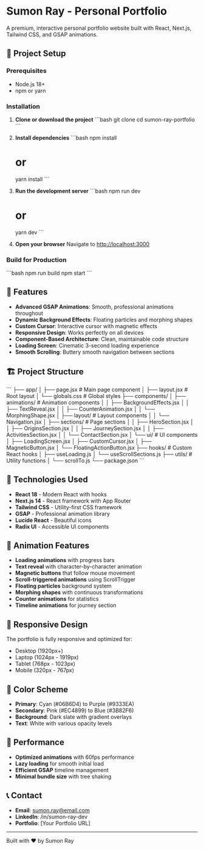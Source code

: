 # Sumon Ray - Personal Portfolio

A premium, interactive personal portfolio website built with React, Next.js, Tailwind CSS, and GSAP animations.

## 🚀 Project Setup

### Prerequisites
- Node.js 18+ 
- npm or yarn

### Installation

1. **Clone or download the project**
   \`\`\`bash
   git clone <your-repo-url>
   cd sumon-ray-portfolio
   \`\`\`

2. **Install dependencies**
   \`\`\`bash
   npm install
   # or
   yarn install
   \`\`\`

3. **Run the development server**
   \`\`\`bash
   npm run dev
   # or
   yarn dev
   \`\`\`

4. **Open your browser**
   Navigate to [http://localhost:3000](http://localhost:3000)

### Build for Production

\`\`\`bash
npm run build
npm start
\`\`\`

## 🎨 Features

- **Advanced GSAP Animations**: Smooth, professional animations throughout
- **Dynamic Background Effects**: Floating particles and morphing shapes
- **Custom Cursor**: Interactive cursor with magnetic effects
- **Responsive Design**: Works perfectly on all devices
- **Component-Based Architecture**: Clean, maintainable code structure
- **Loading Screen**: Cinematic 3-second loading experience
- **Smooth Scrolling**: Buttery smooth navigation between sections

## 🏗️ Project Structure

\`\`\`
├── app/
│   ├── page.jsx                 # Main page component
│   ├── layout.jsx              # Root layout
│   └── globals.css             # Global styles
├── components/
│   ├── animations/             # Animation components
│   │   ├── BackgroundEffects.jsx
│   │   ├── TextReveal.jsx
│   │   ├── CounterAnimation.jsx
│   │   └── MorphingShape.jsx
│   ├── layout/                 # Layout components
│   │   └── Navigation.jsx
│   ├── sections/               # Page sections
│   │   ├── HeroSection.jsx
│   │   ├── OriginsSection.jsx
│   │   ├── JourneySection.jsx
│   │   ├── ActivitiesSection.jsx
│   │   └── ContactSection.jsx
│   └── ui/                     # UI components
│       ├── LoadingScreen.jsx
│       ├── CustomCursor.jsx
│       ├── MagneticButton.jsx
│       └── FloatingActionButton.jsx
├── hooks/                      # Custom React hooks
│   ├── useLoading.js
│   └── useScrollSections.js
├── utils/                      # Utility functions
│   └── scrollTo.js
└── package.json
\`\`\`

## 🎯 Technologies Used

- **React 18** - Modern React with hooks
- **Next.js 14** - React framework with App Router
- **Tailwind CSS** - Utility-first CSS framework
- **GSAP** - Professional animation library
- **Lucide React** - Beautiful icons
- **Radix UI** - Accessible UI components

## 🎪 Animation Features

- **Loading animations** with progress bars
- **Text reveal** with character-by-character animation
- **Magnetic buttons** that follow mouse movement
- **Scroll-triggered animations** using ScrollTrigger
- **Floating particles** background system
- **Morphing shapes** with continuous transformations
- **Counter animations** for statistics
- **Timeline animations** for journey section

## 📱 Responsive Design

The portfolio is fully responsive and optimized for:
- Desktop (1920px+)
- Laptop (1024px - 1919px)
- Tablet (768px - 1023px)
- Mobile (320px - 767px)

## 🎨 Color Scheme

- **Primary**: Cyan (#06B6D4) to Purple (#9333EA)
- **Secondary**: Pink (#EC4899) to Blue (#3B82F6)
- **Background**: Dark slate with gradient overlays
- **Text**: White with various opacity levels

## 🚀 Performance

- **Optimized animations** with 60fps performance
- **Lazy loading** for smooth initial load
- **Efficient GSAP** timeline management
- **Minimal bundle size** with tree shaking

## 📞 Contact

- **Email**: sumon.ray@email.com
- **LinkedIn**: /in/sumon-ray-dev
- **Portfolio**: [Your Portfolio URL]

---

Built with ❤️ by Sumon Ray
